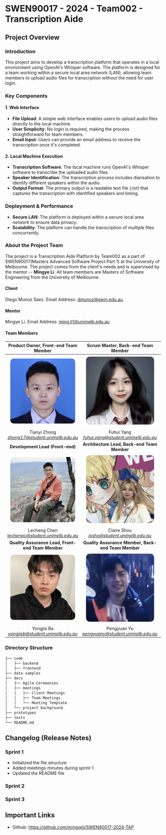 # SWEN90017 - 2024 - Team002 - Transcription Aide

## Project Overview

### Introduction
This project aims to develop a transcription platform that operates in a local environment using OpenAI's Whisper software. The platform is designed for a team working within a secure local area network (LAN), allowing team members to upload audio files for transcription without the need for user login.

### Key Components
#### 1. Web Interface
- **File Upload**: A simple web interface enables users to upload audio files directly to the local machine.
- **User Simplicity**: No login is required, making the process straightforward for team members.
- **Email Input**: Users can provide an email address to receive the transcription once it's completed.

#### 2. Local Machine Execution
- **Transcription Software**: The local machine runs OpenAI's Whisper software to transcribe the uploaded audio files.
- **Speaker Identification**: The transcription process includes diarisation to identify different speakers within the audio.
- **Output Format**: The primary output is a readable text file (.txt) that captures the transcription with identified speakers and timing.

### Deployment & Performance
- **Secure LAN**: The platform is deployed within a secure local area network to ensure data privacy.
- **Scalability**: The platform can handle the transcription of multiple files concurrently.

### About the Project Team

The project is a Transcription Aide Platform by Team002 as a part of SWEN90017(Masters Advanced Software Project Part 1) at the University of Melbourne. The project comes from the client's needs and is supervised by the mentor -- **Mingye Li**. All team members are Masters of Software Engineering from the University of Melbourne.

#### Client
Diego Munoz Saez. Email Address: [dmunoz@swin.edu.au]().

#### Mentor
Mingye Li. Email Address: [ming.li1@unimelb.edu.au]()

#### Team Members
| Product Owner, Front-end Team Member | Scrum Master, Back-end Team Member |Development Lead (Back-end)|
|:-------:|:-------:|:-------:|
| <img src="docs/imgs/README/Tianyi.jpg" width="240" /> | <img src="docs/imgs/README/Fuhui.jpg" width="240" /> | <img src="docs/imgs/README/Zixuan.jpg" width="240" /> |
|Tianyi Zhong<br>*zhong17@student.unimelb.edu.au*|Fuhui Yang<br>*fuhui.yang@student.unimelb.edu.au*|Zixuan Zhang<br>*zixuzhang2@student.unimelb.edu.au*|
|**Development Lead (Front-end)**| **Architecture Lead, Back-end Team Member** | **User Experience Lead, Front-end Team Member** |
| <img src="docs/imgs/README/Lecheng.jpg" width="240" /> | <img src="docs/imgs/README/Claire.jpg" width="240" /> | <img src="docs/imgs/README/Yingrong.jpg" width="240" /> |
|Lecheng Chen<br>*lechengc@student.unimelb.edu.au*|Claire Shou<br>*jssho@student.unimelb.edu.au*|Yingrong Chen<br>*yingrong@student.unimelb.edu.au*|
|**Quality Assurance Lead, Front-end Team Member** | **Quality Assurance Member, Back-end Team Member** | **Back-end Team Member** |
| <img src="docs/imgs/README/Yongjie.jpg" width="240" /> | <img src="docs/imgs/README/Pengyuan.jpg" width="240" /> | <img src="docs/imgs/README/Jiangyu.jpg" width="240" /> |
|Yongjie Ba<br>*yongjieb@student.unimelb.edu.au*|Pengyuan Yu<br>*pengyuany@student.unimelb.edu.au*|Jiangyu Chen<br>*jiangyuc2@student.unimelb.edu.au*|


### Directory Structure

```
├── code
│   ├── backend
│   ├── frontend
├── data samples
├── docs
│   ├── Agile Ceremonies
│   ├── meetings
│   │   ├── Client Meetings
│   │   ├── Team Meetings
│   │   └── Meeting Template
│   └── project background
├── prototypes
├── tests
└── README.md
```

## Changelog (Release Notes)

### Sprint 1

- Initialized the file structure
- Added meetings minutes during sprint 1 
- Updated the README file

### Sprint 2


### Sprint 3


## Important Links
- Github: https://github.com/mingyeli/SWEN90017-2024-TAP
